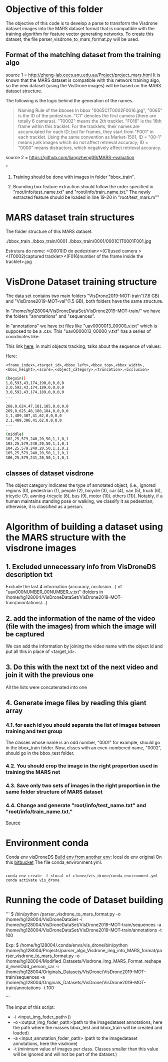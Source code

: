 # Objective of this folder

The objective of this code is to develop a parse to transform the Visdrone dataset images into the MARS dataset format that is compatible with the training algorithm for feature vector generating networks. To create this dataset, the file parser_visdrone_to_mars_format.py will be used.

## Format of the matching dataset from the training algo

source 1 = <http://zheng-lab.cecs.anu.edu.au/Project/project_mars.html>
It is known that the MARS dataset is compatible with this network training algo, so the new dataset (using the VisDrone images) will be based on the MARS dataset structure.

The following is the logic behind the generation of the names.

>Naming Rule of the bboxes
>In bbox "0065C1T0002F0016.jpg", "0065" is the ID of the pedestrian. "C1" denotes the first camera (there are totally 6 cameras).
>"T0002" means the 2th tracklet.
> "F016" is the 16th frame within this tracklet.
>For the tracklets, their names are accumulated for each ID; but for frames, they start from "F001" in each tracklet.
>Using the same convention as Market-1501, ID = "00-1" means junk images which do not affect retrieval accuracy; ID = "0000" means distractors, which negatively affect retrieval accuracy.

source 2 = <https://github.com/liangzheng06/MARS-evaluation>

"

1. Training should be done with images in folder "bbox_train".

2. Bounding box feature extraction should follow the order specified in "root/info/test_name.txt" and "root/info/train_name.txt." The newly extracted feature should be loaded in line 19-20 in "root/test_mars.m""

# MARS dataset train structures

The folder structure of this MARS dataset.

./bbox_train
./bbox_train/0001
./bbox_train/0001/0001C1T0001F001.jpg

Estrutura do nome: <(0001)ID do pedestrian><(C1)used camera ><(T0002)captured tracklet><(F016)number of the frame inside the tracklet>.jpg

# VisDrone Dataset training structure

The data set contains two main folders "VisDrone2019-MOT-train"(7.6 GB) and "VisDrone2019-MOT-val"(1.5 GB), both folders have the same structure.

In "/home/hg128004/VisDroneDataSet/VisDrone2019-MOT-train/" we have the folders "annotations" and "sequences".

In "annotations" we have txt files like "uav0000013_00000_v.txt" which is supposed to be a .csv. This "uav0000013_00000_v.txt" has a series of coordinates like:

This link [here](http://aiskyeye.com/evaluate/results-format_2021/), in multi objects tracking, talks about the sequence of values:

Here:

```
<frame_index>,<target_id>,<bbox_left>,<bbox_top>,<bbox_width>,<bbox_height>,<score>,<object_category>,<truncation>,<occlusion>
```

```sh
(beguin))
1,0,593,43,174,190,0,0,0,0
2,0,592,43,174,189,0,0,0,0
3,0,592,43,174,189,0,0,0,0
...
.
268,0,624,47,181,185,0,0,0,0
269,0,625,48,180,184,0,0,0,0
1,1,489,307,41,62,0,0,0,0
2,1,489,306,41,62,0,0,0,0
...
.
(middle)
102,25,579,240,20,50,1,1,0,1
103,25,579,240,20,50,1,1,0,1
104,25,579,240,20,50,1,1,0,1
105,25,579,240,20,50,1,1,0,1
106,25,579,241,20,50,1,1,0,1

```

## classes of dataset visdrone

The object category indicates the type of annotated object, (i.e., ignored regions (0), pedestrian (1), people (2), bicycle (3), car (4), van (5), truck (6), tricycle (7), awning-tricycle (8), bus (9), motor (10), others (11)).
Notably, if a human maintains standing pose or walking, we classify it as pedestrian; otherwise, it is classified as a person.

# Algorithm of building a dataset using the MARS structure with the visdrone images

## 1. Excluded unnecessary info from VisDroneDS description txt 

Exclude the last 4 information (accuracy, occlusion...) of "uav000NUMBER_00NUMBER_v.txt" (folders in /home/hg128004/VisDroneDataSet/VisDrone2019-MOT-train/annotations/...)

## 2.  add the information of the name of the video (file with the images) from which the image will be captured

We can add the information by joining the video name with the object id and put all this in place of <target_id>.

## 3.  Do this with the next txt of the next video and join it with the previous one

All the lists were concatenated into one

## 4. Generate image files by reading this giant array

### 4.1. for each id you should separate the list of images between training and test group

The classes whose name is an odd number, "0001" for example, should go in the bbox_train folder. Now, clsses with an even-numbered name, "0002", should go in the bbox_test folder.

### 4.2. You should crop the image in the right proportion used in training the MARS net

### 4.3. Save only two sets of images in the right proportion in the same folder structure of MARS dataset

### 4.4. Change and generate "root/info/test_name.txt" and "root/info/train_name.txt."

[Source](https://github.com/liangzheng06/MARS-evaluation#mars-evaluation)

# Environment conda

Conda env visDroneDS
[Build env from another env](https://docs.conda.io/projects/conda/en/latest/user-guide/tasks/manage-environments.html#creating-an-environment-from-an-environment-yml-file): local do env original
On this [bitbucket](https://bitbucket.opt01.net/projects/CVD/repos/vis_drone/browse?at=refs%2Fheads%2Ffeature%2Fadd-parser-from-visdrone-format-to-mars-format)
The file conda_environment.yml.

```

conda env create -f <local of clone>/vis_drone/conda_environment.yml
conda activate vis_drone

```

# Running the code of Dataset building

'''
$ <path of conda env>/bin/python <path to de the code>/parser_visdrone_to_mars_format.py -o /home/hg128004/VisDroneDataSet -i /home/hg128004/VisDroneDataSet/VisDrone2019-MOT-train/sequences -a /home/hg128004/VisDroneDataSet/VisDrone2019-MOT-train/annotations -t 100

Exp:
$
/home/hg128004/.conda/envs/vis_drone/bin/python /home/hg128004/Projects/parser_algo_Visdrone_img_into_MARS_format/parser_visdrone_to_mars_format.py -o /home/hg128004/Modified_Datasets/Visdrone_Img_MARS_Format_reshaped_evenOdd_person_car -i /home/hg128004/Originals_Datasets/VisDrone/VisDrone2019-MOT-train/sequences -a /home/hg128004/Originals_Datasets/VisDrone/VisDrone2019-MOT-train/annotations -t 100

'''

The imput of this script: 
 * -i <input_img_foder_path>()
 * -o <output_img_foder_path>(path to the imagedataset annotations, here the path where the masses bbox_test and bbox_train will be created and loaded)
 * -a <input_annotation_foder_path> (path to the imagedataset annotations, here the visdrone)
 * -t <thresholder>(minimum value of images per class. Classes smaller than this value will be ignored and will not be part of the dataset.)
